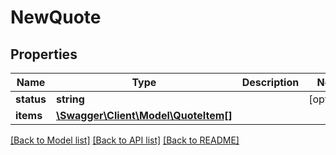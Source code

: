 # NewQuote

## Properties
Name | Type | Description | Notes
------------ | ------------- | ------------- | -------------
**status** | **string** |  | [optional] 
**items** | [**\Swagger\Client\Model\QuoteItem[]**](QuoteItem.md) |  | 

[[Back to Model list]](../README.md#documentation-for-models) [[Back to API list]](../README.md#documentation-for-api-endpoints) [[Back to README]](../README.md)


